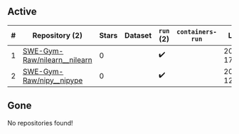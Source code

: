 ## Active
| # | Repository (2) | Stars | Dataset | `run` (2) | `containers-run` | Last Modified |
| --- | --- | --- | --- | --- | --- | --- |
| 1 | [SWE-Gym-Raw/nilearn__nilearn](https://github.com/SWE-Gym-Raw/nilearn__nilearn) | 0 |  | :heavy_check_mark: |  | 2025-01-12 17:21:28+00:00 |
| 2 | [SWE-Gym-Raw/nipy__nipype](https://github.com/SWE-Gym-Raw/nipy__nipype) | 0 |  | :heavy_check_mark: |  | 2025-01-17 12:50:21+00:00 |

## Gone
No repositories found!
